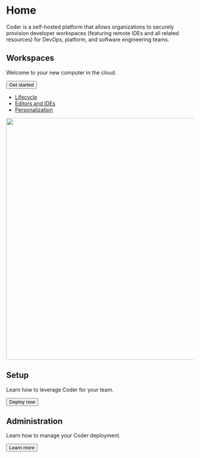 # Home

Coder is a self-hosted platform that allows organizations to securely provision
developer workspaces (featuring remote IDEs and all related resources) for
DevOps, platform, and software engineering teams.

<div class="get-started">
  <div>
  <h2>Workspaces</h2>

  <p>
    Welcome to your new computer in the cloud.
  </p>

  <a href="./getting-started/index.md">
    <button class="arrow">
      Get started
    </button>
  </a>

  <ul>
    <li><a href="./workspaces/lifecycle.md">Lifecycle</a></li>
    <li><a href="./workspaces/editors.md">Editors and IDEs</a></li>
    <li><a href="./workspaces/personalization.md">Personalization</a></li>
  </ul>
  </div>

  <img width="1498" height="650" preload src="./assets/hero.png">
</div>

<div class="guides">
<div class="guide">
  <div>
  <h2>Setup</h2>

  <p>
    Learn how to leverage Coder for your team.
  </p>

  <a href="./setup/index.md">
    <button class="arrow outlined">
      Deploy now
    </button>
  </a>
  </div>
</div>

<div class="guide">
  <div>
  <h2>Administration</h2>

  <p>
    Learn how to manage your Coder deployment.
  </p>

  <a href="./admin/index.md">
    <button class="arrow outlined">
      Learn more
    </button>
  </a>
  </div>
</div>
</div>
